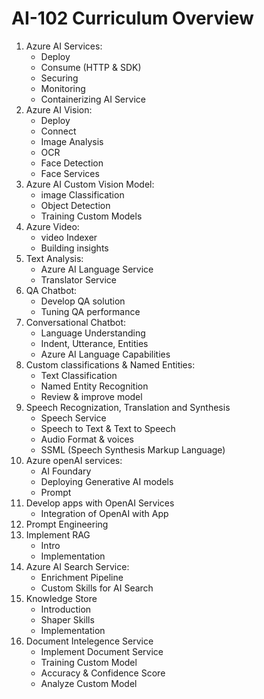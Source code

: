 # AI-102 Curriculum Overview


1. Azure AI Services:
   - Deploy 
   - Consume (HTTP & SDK)
   - Securing 
   - Monitoring
   - Containerizing AI Service
2. Azure AI Vision:
	- Deploy
	- Connect 
	- Image Analysis
	- OCR 
	- Face Detection
	- Face Services
3. Azure AI Custom Vision Model:
	- image Classification
	- Object Detection
	- Training Custom Models
4. Azure Video:
	- video Indexer
	- Building insights
5. Text Analysis:
	- Azure AI Language Service
	- Translator Service
6. QA Chatbot:
	- Develop QA solution
	- Tuning QA performance
7. Conversational Chatbot:
	- Language Understanding
	- Indent, Utterance, Entities
	- Azure AI Language Capabilities
8. Custom classifications & Named Entities:
	- Text Classification
	- Named Entity Recognition
	- Review & improve model
9. Speech Recognization, Translation and Synthesis
	- Speech Service
	- Speech to Text & Text to Speech
	- Audio Format & voices
	- SSML (Speech Synthesis Markup Language)
10. Azure openAI services:
	- AI Foundary
	- Deploying Generative AI models
	- Prompt
11. Develop apps with OpenAI Services
	- Integration of OpenAI with App
12. Prompt Engineering
13. Implement RAG
	- Intro
	- Implementation
14. Azure AI Search Service:
	-  Enrichment Pipeline
	- Custom Skills for AI Search
15. Knowledge Store
	- Introduction
	- Shaper Skills 
	- Implementation
16. Document Intelegence Service
	- Implement Document Service
	- Training Custom Model
	- Accuracy & Confidence Score
	- Analyze Custom Model

